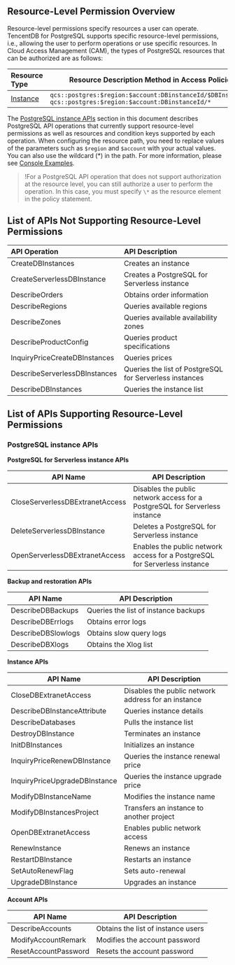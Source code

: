 ## Resource-Level Permission Overview
Resource-level permissions specify resources a user can operate. TencentDB for PostgreSQL supports specific resource-level permissions, i.e., allowing the user to perform operations or use specific resources.
In Cloud Access Management (CAM), the types of PostgreSQL resources that can be authorized are as follows:

| Resource Type | Resource Description Method in Access Policies |
| :----------------------------- | ------------------------------------------------------------ |
| [Instance](#PostgreSQLCorrelation) | ` qcs::postgres:$region:$account:DBinstanceId/$DBInstanceId ` <br>` qcs::postgres:$region:$account:DBinstanceId/*  ` |

The [PostgreSQL instance APIs](#PostgreSQLCorrelation) section in this document describes PostgreSQL API operations that currently support resource-level permissions as well as resources and condition keys supported by each operation. When configuring the resource path, you need to replace values of the parameters such as `$region` and `$account` with your actual values. You can also use the wildcard (\*) in the path. For more information, please see [Console Examples](https://cloud.tencent.com/document/product/409/45391).

>!For a PostgreSQL API operation that does not support authorization at the resource level, you can still authorize a user to perform the operation. In this case, you must specify `\*` as the resource element in the policy statement.

## List of APIs Not Supporting Resource-Level Permissions
| API Operation               | API Description                  |
| :---------------------------- | :------------------- |
| CreateDBInstances             | Creates an instance             |
| CreateServerlessDBInstance    | Creates a PostgreSQL for Serverless instance |
| DescribeOrders                | Obtains order information         |
| DescribeRegions               | Queries available regions         |
| DescribeZones                 | Queries available availability zones       |
| DescribeProductConfig         | Queries product specifications     |
| InquiryPriceCreateDBInstances | Queries prices         |
| DescribeServerlessDBInstances  | Queries the list of PostgreSQL for Serverless instances| 
| DescribeDBInstances            | Queries the instance list| 


## List of APIs Supporting Resource-Level Permissions

<span id="PostgreSQLCorrelation"></span>
### PostgreSQL instance APIs

**PostgreSQL for Serverless instance APIs**

| API Name                        | API Description                 |
| ------------------------------- | ------------------------ |
| CloseServerlessDBExtranetAccess | Disables the public network access for a PostgreSQL for Serverless instance |
| DeleteServerlessDBInstance      | Deletes a PostgreSQL for Serverless instance     |
| OpenServerlessDBExtranetAccess  | Enables the public network access for a PostgreSQL for Serverless instance |

**Backup and restoration APIs**

| API Name           | API Description         |
| ------------------ | ---------------- |
| DescribeDBBackups  | Queries the list of instance backups |
| DescribeDBErrlogs  | Obtains error logs     |
| DescribeDBSlowlogs | Obtains slow query logs   |
| DescribeDBXlogs    | Obtains the Xlog list |

**Instance APIs**

| API Name                      | API Description           |
| ----------------------------- | ------------------ |
| CloseDBExtranetAccess         | Disables the public network address for an instance   |
| DescribeDBInstanceAttribute   | Queries instance details       |
| DescribeDatabases             | Pulls the instance list     |
| DestroyDBInstance             | Terminates an instance           |
| InitDBInstances               | Initializes an instance         |
| InquiryPriceRenewDBInstance   | Queries the instance renewal price   |
| InquiryPriceUpgradeDBInstance | Queries the instance upgrade price   |
| ModifyDBInstanceName          | Modifies the instance name       |
| ModifyDBInstancesProject      | Transfers an instance to another project |
| OpenDBExtranetAccess          | Enables public network access           |
| RenewInstance                 | Renews an instance           |
| RestartDBInstance             | Restarts an instance           |
| SetAutoRenewFlag              | Sets auto-renewal       |
| UpgradeDBInstance             | Upgrades an instance           |

**Account APIs**

| API Name                      | API Description           |
| -------------------- | ---------------- |
| DescribeAccounts     | Obtains the list of instance users |
| ModifyAccountRemark  | Modifies the account password     |
| ResetAccountPassword | Resets the account password     |
